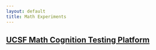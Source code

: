```yaml
---
layout: default
title: Math Experiments
---
```

## **[UCSF Math Cognition Testing Platform](https://run.pavlovia.org/ucsf-math/multitudes/main/)**

